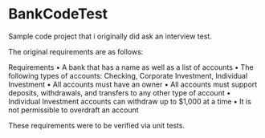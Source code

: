 # BankCodeTest

Sample code project that i originally did ask an interview test.

The original requirements are as follows:

Requirements
•         A bank that has a name as well as a list of accounts
•         The following types of accounts: Checking, Corporate Investment, Individual Investment
•         All accounts must have an owner
•         All accounts must support deposits, withdrawals, and transfers to any other type of account
•         Individual Investment accounts can withdraw up to $1,000 at a time
•         It is not permissible to overdraft an account

These requirements were to be verified via unit tests.
